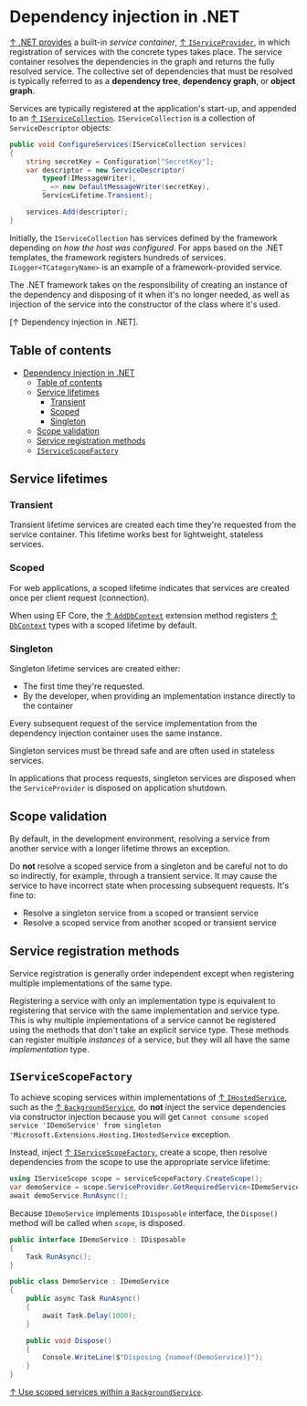 # Dependency injection in .NET

[↑ .NET provides](https://docs.microsoft.com/en-us/dotnet/core/extensions/dependency-injection) a built-in *service container*, [↑ `IServiceProvider`](https://learn.microsoft.com/en-us/dotnet/api/system.iserviceprovider), in which registration of services with the concrete types takes place. The service container resolves the dependencies in the graph and returns the fully resolved service. The collective set of dependencies that must be resolved is typically referred to as a **dependency tree**, **dependency graph**, or **object graph**.

Services are typically registered at the application's start-up, and appended to an [↑ `IServiceCollection`](https://learn.microsoft.com/en-us/dotnet/api/microsoft.extensions.dependencyinjection.iservicecollection). `IServiceCollection` is a collection of `ServiceDescriptor` objects:

```csharp
public void ConfigureServices(IServiceCollection services)
{
    string secretKey = Configuration["SecretKey"];
    var descriptor = new ServiceDescriptor(
        typeof(IMessageWriter),
        _ => new DefaultMessageWriter(secretKey),
        ServiceLifetime.Transient);

    services.Add(descriptor);
}
```

Initially, the `IServiceCollection` has services defined by the framework depending on *how the host was configured*. For apps based on the .NET templates, the framework registers hundreds of services. `ILogger<TCategoryName>` is an example of a framework-provided service.

The .NET framework takes on the responsibility of creating an instance of the dependency and disposing of it when it's no longer needed, as well as injection of the service into the constructor of the class where it's used.

[↑ Dependency injection in .NET].

## Table of contents

- [Dependency injection in .NET](#dependency-injection-in-net)
  - [Table of contents](#table-of-contents)
  - [Service lifetimes](#service-lifetimes)
    - [Transient](#transient)
    - [Scoped](#scoped)
    - [Singleton](#singleton)
  - [Scope validation](#scope-validation)
  - [Service registration methods](#service-registration-methods)
  - [`IServiceScopeFactory`](#iservicescopefactory)

## Service lifetimes

### Transient

Transient lifetime services are created each time they're requested from the service container. This lifetime works best for lightweight, stateless services.

### Scoped

For web applications, a scoped lifetime indicates that services are created once per client request (connection).

When using EF Core, the [↑ `AddDbContext`](https://learn.microsoft.com/en-us/dotnet/api/microsoft.extensions.dependencyinjection.entityframeworkservicecollectionextensions.adddbcontext) extension method registers [↑ `DbContext`](https://learn.microsoft.com/en-us/dotnet/api/system.data.entity.dbcontext) types with a scoped lifetime by default.

### Singleton

Singleton lifetime services are created either:

- The first time they're requested.
- By the developer, when providing an implementation instance directly to the container

Every subsequent request of the service implementation from the dependency injection container uses the same instance.

Singleton services must be thread safe and are often used in stateless services.

In applications that process requests, singleton services are disposed when the `ServiceProvider` is disposed on application shutdown.

## Scope validation

By default, in the development environment, resolving a service from another service with a longer lifetime throws an exception.

Do **not** resolve a scoped service from a singleton and be careful not to do so indirectly, for example, through a transient service. It may cause the service to have incorrect state when processing subsequent requests. It's fine to:

- Resolve a singleton service from a scoped or transient service
- Resolve a scoped service from another scoped or transient service

## Service registration methods

Service registration is generally order independent except when registering multiple implementations of the same type.

Registering a service with only an implementation type is equivalent to registering that service with the same implementation and service type. This is why multiple implementations of a service cannot be registered using the methods that don't take an explicit service type. These methods can register multiple *instances* of a service, but they will all have the same *implementation* type.

## `IServiceScopeFactory`

To achieve scoping services within implementations of [↑ `IHostedService`](https://learn.microsoft.com/en-us/dotnet/api/microsoft.extensions.hosting.ihostedservice), such as the [↑ `BackgroundService`](https://learn.microsoft.com/en-us/dotnet/api/microsoft.extensions.hosting.backgroundservice), do **not** inject the service dependencies via constructor injection because you will get `Cannot consume scoped service 'IDemoService' from singleton 'Microsoft.Extensions.Hosting.IHostedService` exception.

Instead, inject [↑ `IServiceScopeFactory`](https://learn.microsoft.com/en-us/dotnet/api/microsoft.extensions.dependencyinjection.iservicescopefactory), create a scope, then resolve dependencies from the scope to use the appropriate service lifetime:

```csharp
using IServiceScope scope = serviceScopeFactory.CreateScope();
var demoService = scope.ServiceProvider.GetRequiredService<IDemoService>();
await demoService.RunAsync();
```

Because `IDemoService` implements `IDisposable` interface, the `Dispose()` method will be called when `scope`, is disposed.

```csharp
public interface IDemoService : IDisposable
{
    Task RunAsync();
}

public class DemoService : IDemoService
{
    public async Task RunAsync()
    {
        await Task.Delay(1000);
    }

    public void Dispose()
    {
        Console.WriteLine($"Disposing {nameof(DemoService)}");
    }
}
```

[↑ Use scoped services within a `BackgroundService`](https://learn.microsoft.com/en-us/dotnet/core/extensions/scoped-service).
